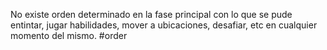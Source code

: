 No existe orden determinado en la fase principal con lo que se pude entintar, jugar habilidades,  mover a ubicaciones, desafiar, etc en cualquier momento del mismo.
#order